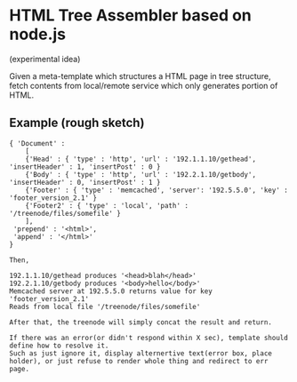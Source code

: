 HTML Tree Assembler based on node.js
===

(experimental idea)

Given a meta-template which structures a HTML page in tree structure, fetch contents from local/remote service which only generates portion of HTML.


## Example (rough sketch)

	
	{ 'Document' :
		[
		{'Head' : { 'type' : 'http', 'url' : '192.1.1.10/gethead', 'insertHeader' : 1, 'insertPost' : 0 }
		{'Body' : { 'type' : 'http', 'url' : '192.2.1.10/getbody', 'insertHeader' : 0, 'insertPost' : 1 }
		{'Footer' : { 'type' : 'memcached', 'server': '192.5.5.0', 'key' : 'footer_version_2.1' }
		{'Footer2' : { 'type' : 'local', 'path' : '/treenode/files/somefile' }
		],
	 'prepend' : '<html>',
	 'append' : '</html>'
	}

	Then,

	192.1.1.10/gethead produces '<head>blah</head>'
	192.2.1.10/getbody produces '<body>hello</body>'
	Memcached server at 192.5.5.0 returns value for key 'footer_version_2.1'
	Reads from local file '/treenode/files/somefile'

	After that, the treenode will simply concat the result and return.

	If there was an error(or didn't respond within X sec), template should define how to resolve it.
	Such as just ignore it, display alternertive text(error box, place holder), or just refuse to render whole thing and redirect to err page.


	
